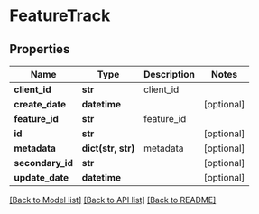 # FeatureTrack

## Properties
Name | Type | Description | Notes
------------ | ------------- | ------------- | -------------
**client_id** | **str** | client_id | 
**create_date** | **datetime** |  | [optional] 
**feature_id** | **str** | feature_id | 
**id** | **str** |  | [optional] 
**metadata** | **dict(str, str)** | metadata | [optional] 
**secondary_id** | **str** |  | [optional] 
**update_date** | **datetime** |  | [optional] 

[[Back to Model list]](../README.md#documentation-for-models) [[Back to API list]](../README.md#documentation-for-api-endpoints) [[Back to README]](../README.md)


